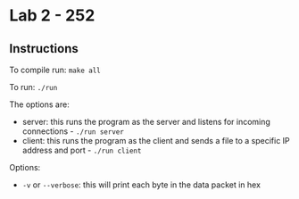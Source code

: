 # Lab 2 - 252

## Instructions

To compile run: `make all`

To run: `./run`

The options are:

- server: this runs the program as the server and listens for incoming connections - `./run server`
- client: this runs the program as the client and sends a file to a specific IP address and port - `./run client`

Options:

- `-v` or `--verbose`: this will print each byte in the data packet in hex
